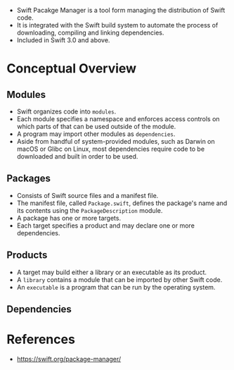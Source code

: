 * Swift Pacakge Manager is a tool form managing the distribution of Swift code.
* It is integrated with the Swift build system to automate the process of downloading, compiling and linking dependencies.
* Included in Swift 3.0 and above.
# Conceptual Overview
## Modules
* Swift organizes code into `modules`.
* Each module specifies a namespace and enforces access controls on which parts of that can be used outside of the module.
* A program may import other modules as `dependencies`.
* Aside from handful of system-provided modules, such as Darwin on macOS or Glibc on Linux, most dependencies require code to be downloaded and built in order to be used.
## Packages
* Consists of Swift source files and a manifest file.
* The manifest file, called `Package.swift`, defines the package's name and its contents using the `PackageDescription` module.
* A package has one or more targets.
* Each target specifies a product and may declare one or more dependencies.
## Products
* A target may build either a library or an executable as its product.
* A `library` contains a module that can be imported by other Swift code.
* An `executable` is a program that can be run by the operating system.
## Dependencies
# References
* https://swift.org/package-manager/
